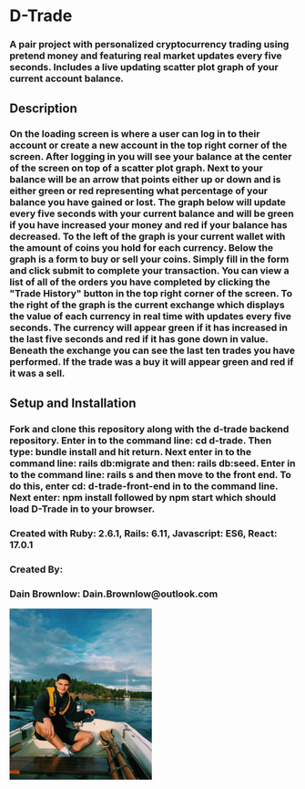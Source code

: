 <h1>D-Trade</h1>

<h3> A pair project with personalized cryptocurrency trading using pretend money and featuring real market updates every five seconds. Includes a live updating scatter plot graph of your current account balance.</h3>

<h2>Description</h2>

<h3>On the loading screen is where a user can log in to their account or create a new account in the top right corner of the screen. After logging in you will see your balance at the center of the screen on top of a scatter plot graph. Next to your balance will be an arrow that points either up or down and is either green or red representing what percentage of your balance you have gained or lost. The graph below will update every five seconds with your current balance and will be green if you have increased your money and red if your balance has decreased. To the left of the graph is your current wallet with the amount of coins you hold for each currency. Below the graph is a form to buy or sell your coins. Simply fill in the form and click submit to complete your transaction. You can view a list of all of the orders you have completed by clicking the "Trade History" button in the top right corner of the screen. To the right of the graph is the current exchange which displays the value of each currency in real time with updates every five seconds. The currency will appear green if it has increased in the last five seconds and red if it has gone down in value. Beneath the exchange you can see the last ten trades you have performed. If the trade was a buy it will appear green and red if it was a sell. </h3>

<h2>Setup and Installation</h2>
<h3>Fork and clone this repository along with the d-trade backend repository. Enter in to the command line: cd d-trade. Then type: bundle install and hit return. Next enter in to the command line: rails db:migrate and then: rails db:seed. Enter in to the command line: rails s and then move to the front end. To do this, enter cd: d-trade-front-end in to the command line. Next enter: npm install followed by npm start which should load D-Trade in to your browser. </h3>

<h3>Created with Ruby: 2.6.1, Rails: 6.11, Javascript: ES6, React: 17.0.1</h3>

<h3>Created By:</h3>

<h3>Dain Brownlow: Dain.Brownlow@outlook.com</h3>
<img src="./src/containers/Dain.jpg" height='300' width='250'>
<!-- 
<h3>Dustin Rothschild: Drothschild89@gmail.com</h3>
<img src="./src/containers/Dustin.jpg" height='400' width='250'> -->